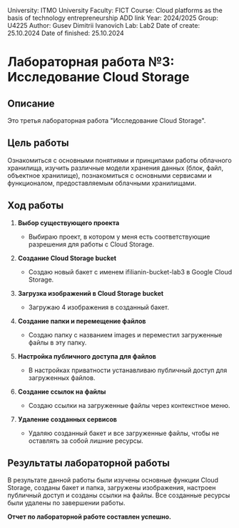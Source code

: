 University: ITMO University Faculty: FICT Course: Cloud platforms as the basis of technology entrepreneurship ADD link Year: 2024/2025 Group: U4225 Author: Gusev Dimitrii Ivanovich Lab: Lab2 Date of create: 25.10.2024 Date of finished: 25.10.2024

# Лабораторная работа №3: Исследование Cloud Storage

## Описание
Это третья лабораторная работа "Исследование Cloud Storage".

## Цель работы
Ознакомиться с основными понятиями и принципами работы облачного хранилища, изучить различные модели хранения данных (блок, файл, объектное хранилище), познакомиться с основными сервисами и функционалом, предоставляемым облачными хранилищами.

## Ход работы

1. **Выбор существующего проекта**
   - Выбираю проект, в котором у меня есть соответствующие разрешения для работы с Cloud Storage.

2. **Создание Cloud Storage bucket**
   - Создаю новый бакет с именем ifilianin-bucket-lab3 в Google Cloud Storage.
   

3. **Загрузка изображений в Cloud Storage bucket**
   - Загружаю 4 изображения в созданный бакет.
   

4. **Создание папки и перемещение файлов**
   - Создаю папку с названием images и переместил загруженные файлы в эту папку.
   

5. **Настройка публичного доступа для файлов**
   - В настройках приватности устанавливаю публичный доступ для загруженных файлов.

6. **Создание ссылок на файлы**
   - Создаю ссылки на загруженные файлы через контекстное меню.

7. **Удаление созданных сервисов**
   - Удаляю созданный бакет и все загруженные файлы, чтобы не оставлять за собой лишние ресурсы.

## Результаты лабораторной работы
В результате данной работы были изучены основные функции Cloud Storage, созданы бакет и папка, загружены изображения, настроен публичный доступ и созданы ссылки на файлы. Все созданные ресурсы были удалены по завершении работы.

**Отчет по лабораторной работе составлен успешно.**
